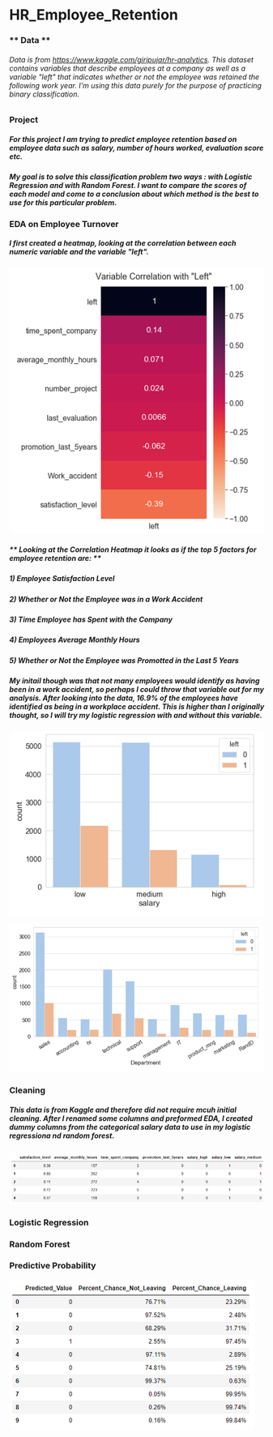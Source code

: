 # HR_Employee_Retention


### ** Data **
###### Data is from https://www.kaggle.com/giripujar/hr-analytics. This dataset contains variables that describe employees at a company as well as a variable "left" that indicates whether or not the employee was retained the following work year. I'm using this data purely for the purpose of practicing binary classification.


### Project
##### For this project I am trying to predict employee retention based on employee data such as salary, number of hours worked, evaluation score etc.
##### My goal is to solve this classification problem two ways : with Logistic Regression and with Random Forest. I want to compare the scores of each model and come to a conclusion about which method is the best to use for this particular problem.


### EDA on Employee Turnover
##### I first created a heatmap, looking at the correlation between each numeric variable and the variable "left". 

![](https://github.com/savyrosea/HR_Employee_Retention/blob/main/pictures/heatmap.PNG)

##### ** Looking at the Correlation Heatmap it looks as if the top 5 factors for employee retention are: **

##### 1) Employee Satisfaction Level

##### 2) Whether or Not the Employee was in a Work Accident

##### 3) Time Employee has Spent with the Company

##### 4) Employees Average Monthly Hours

##### 5) Whether or Not the Employee was Promotted in the Last 5 Years

##### My initail though was that not many employees would identify as having been in a work accident, so perhaps I could throw that variable out for my analysis. After looking into the data, 16.9% of the employees have identified as being in a workplace accident. This is higher than I originally thought, so I will try my logistic regression with and without this variable.

![](https://github.com/savyrosea/HR_Employee_Retention/blob/main/pictures/salary_bar.PNG)

![](https://github.com/savyrosea/HR_Employee_Retention/blob/main/pictures/bar_department.PNG)


### Cleaning
##### This data is from Kaggle and therefore did not require mcuh initial cleaning. After I renamed some columns and preformed EDA, I created dummy columns from the categorical salary data to use in my logistic regressiona nd random forest.
![](https://github.com/savyrosea/HR_Employee_Retention/blob/main/pictures/dummy_var.PNG)


### Logistic Regression


### Random Forest


### Predictive Probability

![](https://github.com/savyrosea/HR_Employee_Retention/blob/main/pictures/percents.PNG)


